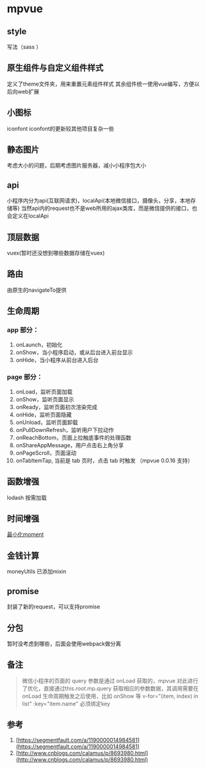 # mpvue
## style
写法（sass ）
## 原生组件与自定义组件样式
定义了theme文件夹，用来重置元素组件样式
其余组件统一使用vue编写，方便以后向web扩展
## 小图标
iconfont
iconfont的更新较其他项目复杂一些
## 静态图片
考虑大小的问题，后期考虑图片服务器，减小小程序包大小
## api
小程序内分为api(互联网请求)，localApi(本地微信接口，摄像头，分享，本地存储等)
当然api内的request也不是web所用的ajax类库，而是微信提供的接口，也会定义在localApi
## 顶层数据
vuex(暂时还没想到哪些数据存储在vuex)
## 路由
由原生的navigateTo提供
## 生命周期
### app 部分：
1. onLaunch，初始化
2. onShow，当小程序启动，或从后台进入前台显示
3. onHide，当小程序从前台进入后台
### page 部分：
1. onLoad，监听页面加载
2. onShow，监听页面显示
3. onReady，监听页面初次渲染完成
4. onHide，监听页面隐藏
5. onUnload，监听页面卸载
6. onPullDownRefresh，监听用户下拉动作
7. onReachBottom，页面上拉触底事件的处理函数
8. onShareAppMessage，用户点击右上角分享
9. onPageScroll，页面滚动
10. onTabItemTap, 当前是 tab 页时，点击 tab 时触发 （mpvue 0.0.16 支持）
## 函数增强
lodash 按需加载
## 时间增强
[最小化moment](https://github.com/moment/moment/issues/2373)
## 金钱计算
moneyUtils 已添加mixin
## promise
封装了新的request，可以支持promise
## 分包
暂时没考虑到哪些，后面会使用webpack做分离
## 备注
>微信小程序的页面的 query 参数是通过 onLoad 获取的，mpvue 对此进行了优化，直接通过this.$root.$mp.query 获取相应的参数数据，其调用需要在 onLoad 生命周期触发之后使用，比如 onShow 等
>v-for="(item, index) in list" :key="item.name" 必须绑定key
## 参考
1. [https://segmentfault.com/a/1190000014984581](https://segmentfault.com/a/1190000014984581)
2. [http://www.cnblogs.com/calamus/p/8693980.html](http://www.cnblogs.com/calamus/p/8693980.html)